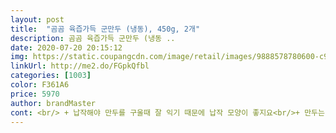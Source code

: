 ```yaml
---
layout: post 
title:  "곰곰 육즙가득 군만두 (냉동), 450g, 2개" 
description: 곰곰 육즙가득 군만두 (냉동 ..
date: 2020-07-20 20:15:12 
img: https://static.coupangcdn.com/image/retail/images/9888578780600-c917d61d-febb-4461-9b9a-bc44bf6e01f6.jpg 
linkUrl: http://me2.do/FGpkQfbl 
categories: [1003] 
color: F361A6 
price: 5970 
author: brandMaster 
cont: <br/> + 납작해야 만두를 구울때 잘 익기 때문에 납작 모양이 좋지요<br/>+ 만두는 동글동글 귀엽고 납작한 모양이예요<br/>+ 식품 첨가물들이 정확히 뭔지는 잘 모르지만 내용물에 많은 인공첨가물이 들어가있진 않네요<br/>+ 재료를 살펴보니 무말랭이가 들어가있습니다<br/>+군만두는 바삭바삭한 만두피와 부드럽고 담백한 만두속이 어우러져 환상의 식감과 맛을 선물해주기에 군만두를 사랑해요<br/>+그래서 로켓와우 회원이 되면서 곰곰 군만두를 살펴보았지요<br/>+그래서 씹는 맛이 일품인 듯해요<br/>+내용물은 제가 좋아하는 당면듬뿍 고기와 야채가 들어있어요<br/>+맛 담백하고 쫄깃한 만두피에 만두 속이 가득 차있어서 맛있어요<br/>+배송  어제 주문하고 어젯밤에 받았어요<br/>+양군만두 반봉지 구우니 사진상의 양정도예요 네식구 간식으로 먹으려면 한봉지 구우면 딱일 듯 합니다<br/>+중국음식 배달 시킬때면 늘 저는 군만두 시켜달라고 하는 사람입니다 ㅋㅋ 그만큼 군만두를 너무 좋아해요.<br/><br/>+포장  아이스팩 두개와 함께 알루미늄포장박스에 넣어 안전하게 포장되어 왔어요 꼼꼼 포장 굿 !<br/>2봉지가 테잎으로 감겨 있는데,<br/><br/> 
---
```

 